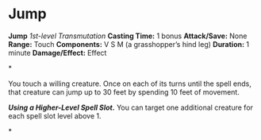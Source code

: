 # Jump

**Jump**
_1st-level Transmutation_
**Casting Time:** 1 bonus
**Attack/Save:** None
**Range:** Touch
**Components:** V S M (a grasshopper’s hind leg)
**Duration:** 1 minute
**Damage/Effect:** Effect

*<p>You touch a willing creature. Once on each of its turns until the spell ends, that creature can jump up to 30 feet by spending 10 feet of movement.

***Using a Higher-Level Spell Slot.*** You can target one additional creature for each spell slot level above 1.</p>*